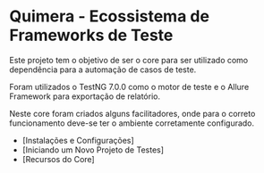 # Quimera - Ecossistema de Frameworks de Teste

Este projeto tem o objetivo de ser o core para ser utilizado como dependência para a automação de casos de teste.

Foram utilizados o TestNG 7.0.0 como o motor de teste e o Allure Framework para exportação de relatório.

Neste core foram criados alguns facilitadores, onde para o correto funcionamento deve-se ter o ambiente corretamente configurado.

* [Instalações e Configurações]
* [Iniciando um Novo Projeto de Testes]
* [Recursos do Core]